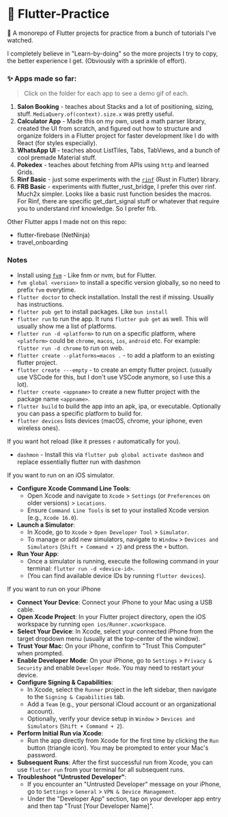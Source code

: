 # 🐣 Flutter-Practice

🐔 A monorepo of Flutter projects for practice from a bunch of tutorials I've watched.

I completely believe in "Learn-by-doing" so the more projects I try to copy, the better experience I get. (Obviously with a sprinkle of effort).

### ✨ Apps made so far:

> Click on the folder for each app to see a demo gif of each.

1. **Salon Booking** - teaches about Stacks and a lot of positioning, sizing, stuff. `MediaQuery.of(context).size.x` was pretty useful.
2. **Calculator App** - Made this on my own, used a math parser library, created the UI from scratch, and figured out how to structure and organize folders in a Flutter project for faster development like I do with React (for styles especially).
3. **WhatsApp UI** - teaches about ListTiles, Tabs, TabViews, and a bunch of cool premade Material stuff.
4. **Pokedex** - teaches about fetching from APIs using `http` and learned Grids.
5. **Rinf Basic** - just some experiments with the [`rinf`](https://rinf.cunarist.com/) (Rust in Flutter) library.
6. **FRB Basic** - experiments with flutter_rust_bridge, I prefer this over rinf. Much2x simpler. Looks like a basic rust function besides the macros. For Rinf, there are specific get_dart_signal stuff or whatever that require you to understand rinf knowledge. So I prefer frb.

Other Flutter apps I made not on this repo:

- flutter-firebase (NetNinja)
- travel_onboarding

### Notes

- Install using [`fvm`](https://fvm.app/) - Like fnm or nvm, but for Flutter.
- `fvm global <version>` to install a specific version globally, so no need to prefix `fvm` everytime.
- `flutter doctor` to check installation. Install the rest if missing. Usually has instructions.
- `flutter pub get` to install packages. Like `bun install`
- `flutter run` to run the app. It runs `flutter pub get` as well. This will usually show me a list of platforms.
- `flutter run -d <platform>` to run on a specific platform, where `<platform>` could be `chrome`, `macos`, `ios`, `android` etc. For example: `flutter run -d chrome` to run on web.
- `flutter create --platforms=macos .` - to add a platform to an existing flutter project.
- `flutter create ---empty` - to create an empty flutter project. (usually use VSCode for this, but I don't use VSCode anymore, so I use this a lot).
- `flutter create <appname>` to create a new flutter project with the package name `<appname>`.
- `flutter build` to build the app into an apk, ipa, or executable. Optionally you can pass a specific platform to build for.
- `flutter devices` lists devices (macOS, chrome, your iphone, even wireless ones).

If you want hot reload (like it presses `r` automatically for you).

- `dashmon` - Install this via `flutter pub global activate dashmon` and replace essentially flutter run with dashmon

If you want to run on an iOS simulator.

- **Configure Xcode Command Line Tools**:
  - Open Xcode and navigate to `Xcode` > `Settings` (or `Preferences` on older versions) > `Locations`.
  - Ensure `Command Line Tools` is set to your installed Xcode version (e.g., `Xcode 16.0`).
- **Launch a Simulator**:
  - In Xcode, go to `Xcode` > `Open Developer Tool` > `Simulator`.
  - To manage or add new simulators, navigate to `Window` > `Devices and Simulators` (`Shift + Command + 2`) and press the `+` button.
- **Run Your App**:
  - Once a simulator is running, execute the following command in your terminal: `flutter run -d <device-id>`.
  - (You can find available device IDs by running `flutter devices`).

If you want to run on your iPhone

- **Connect Your Device**: Connect your iPhone to your Mac using a USB cable.
- **Open Xcode Project**: In your Flutter project directory, open the iOS workspace by running `open ios/Runner.xcworkspace`.
- **Select Your Device**: In Xcode, select your connected iPhone from the target dropdown menu (usually at the top-center of the window).
- **Trust Your Mac**: On your iPhone, confirm to "Trust This Computer" when prompted.
- **Enable Developer Mode**: On your iPhone, go to `Settings` > `Privacy & Security` and enable `Developer Mode`. You may need to restart your device.
- **Configure Signing & Capabilities**:
  - In Xcode, select the `Runner` project in the left sidebar, then navigate to the `Signing & Capabilities` tab.
  - Add a `Team` (e.g., your personal iCloud account or an organizational account).
  - Optionally, verify your device setup in `Window` > `Devices and Simulators` (`Shift + Command + 2`).
- **Perform Initial Run via Xcode**:
  - Run the app directly from Xcode for the first time by clicking the `Run` button (triangle icon). You may be prompted to enter your Mac's password.
- **Subsequent Runs**: After the first successful run from Xcode, you can use `flutter run` from your terminal for all subsequent runs.
- **Troubleshoot "Untrusted Developer"**:
  - If you encounter an "Untrusted Developer" message on your iPhone, go to `Settings` > `General` > `VPN & Device Management`.
  - Under the "Developer App" section, tap on your developer app entry and then tap "Trust [Your Developer Name]".
